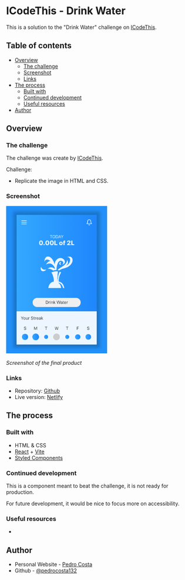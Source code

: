 # ICodeThis - Drink Water

This is a solution to the "Drink Water" challenge on [ICodeThis](https://icodethis.com).

## Table of contents

- [Overview](#overview)
  - [The challenge](#the-challenge)
  - [Screenshot](#screenshot)
  - [Links](#links)
- [The process](#the-process)
  - [Built with](#built-with)
  - [Continued development](#continued-development)
  - [Useful resources](#useful-resources)
- [Author](#author)

## Overview

### The challenge

The challenge was create by [ICodeThis](https://icodethis.com).

Challenge:

- Replicate the image in HTML and CSS.

### Screenshot

<!-- ![Screenshot](./public/images/screenshot.png){:max-height="300px"} -->
<img src="./public/images/screenshot.png" alt="A cute cat" style="max-height: 400px;">

*Screenshot of the final product*

### Links

- Repository: [Github](https://github.com/pedrocosta132/react-challenges/)
- Live version: [Netlify](https://netlify.app/)

## The process

### Built with

- HTML & CSS
- [React](https://reactjs.org/) + [Vite](https://vitejs.dev)
- [Styled Components](https://styled-components.com/)

### Continued development

This is a component meant to beat the challenge, it is not ready for production.

For future development, it would be nice to focus more on accessibility.

### Useful resources

- 

## Author

- Personal Website - [Pedro Costa](https://pedrocosta132.github.io/)
- Github - [@pedrocosta132](https://github.com/pedrocosta132)
